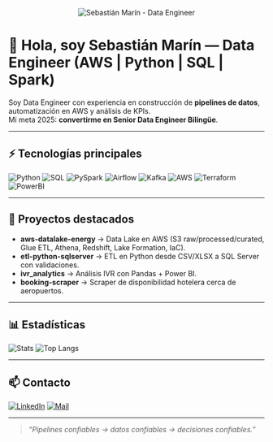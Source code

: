 <!-- Banner -->
<p align="center">
  <img src="banner.png" alt="Sebastián Marín - Data Engineer" />
</p>

# 👋 Hola, soy Sebastián Marín — Data Engineer (AWS | Python | SQL | Spark)

Soy Data Engineer con experiencia en construcción de **pipelines de datos**, automatización en AWS y análisis de KPIs.  
Mi meta 2025: **convertirme en Senior Data Engineer Bilingüe**.

---

## ⚡ Tecnologías principales
![Python](https://img.shields.io/badge/Python-3776AB?logo=python&logoColor=white)
![SQL](https://img.shields.io/badge/SQL-1F6FEB?logo=postgresql&logoColor=white)
![PySpark](https://img.shields.io/badge/PySpark-E25A1C?logo=apachespark&logoColor=white)
![Airflow](https://img.shields.io/badge/Airflow-017CEE?logo=apacheairflow&logoColor=white)
![Kafka](https://img.shields.io/badge/Kafka-231F20?logo=apachekafka&logoColor=white)
![AWS](https://img.shields.io/badge/AWS-FF9900?logo=amazonaws&logoColor=black)
![Terraform](https://img.shields.io/badge/Terraform-844FBA?logo=terraform&logoColor=white)
![PowerBI](https://img.shields.io/badge/Power%20BI-F2C811?logo=powerbi&logoColor=black)

---

## 🚀 Proyectos destacados
- **aws-datalake-energy** → Data Lake en AWS (S3 raw/processed/curated, Glue ETL, Athena, Redshift, Lake Formation, IaC).  
- **etl-python-sqlserver** → ETL en Python desde CSV/XLSX a SQL Server con validaciones.  
- **ivr_analytics** → Análisis IVR con Pandas + Power BI.  
- **booking-scraper** → Scraper de disponibilidad hotelera cerca de aeropuertos.  

---

## 📊 Estadísticas
![Stats](https://github-readme-stats.vercel.app/api?username=SebastianMarinM&show_icons=true&theme=tokyonight)
![Top Langs](https://github-readme-stats.vercel.app/api/top-langs/?username=SebastianMarinM&layout=compact&theme=tokyonight)

---

## 📫 Contacto
[![LinkedIn](https://img.shields.io/badge/LinkedIn-Sebastián%20Marín-0A66C2?logo=linkedin&logoColor=white)](https://www.linkedin.com/) 
[![Mail](https://img.shields.io/badge/Email-Contactar-1F6FEB?logo=gmail&logoColor=white)](mailto:tu_correo@dominio.com)

---

> *“Pipelines confiables → datos confiables → decisiones confiables.”*

